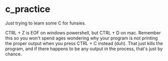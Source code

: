 # c_practice

Just trying to learn some C for funsies.

CTRL + Z is EOF on windows powershell, but CTRL + D on mac. Remember this so you won't spend ages wondering why your program is not printing the proper output when you press CTRL + C instead (duh). That just kills the program, and if there happens to be any output in the process, that's just by chance.
